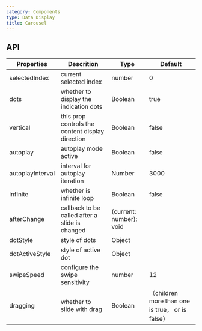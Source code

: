 ```yaml
---
category: Components
type: Data Display
title: Carousel
---
```


## API

Properties | Descrition | Type | Default
-----------|------------|------|--------
| selectedIndex |  current selected index  |  number  |  0  |
| dots | whether to display the indication dots | Boolean | true |
| vertical | this prop controls the content display direction | Boolean   | false |
| autoplay | autoplay mode active | Boolean   | false |
| autoplayInterval | interval for autoplay iteration | Number | 3000 |
| infinite | whether is infinite loop | Boolean   | false |
| afterChange  | callback to be called after a slide is changed | (current: number): void | <span> </span> |
| dotStyle  | style of dots | Object | <span> </span> |
| dotActiveStyle  | style of active dot | Object  | <span> </span> |
| swipeSpeed | configure the swipe sensitivity | number | 12 |
| dragging | whether to slide with drag | Boolean |（children more than one is true， or is false）|